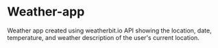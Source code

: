 # Weather-app
Weather app created using weatherbit.io API showing the location, date, temperature, and weather description of the user's current location.
